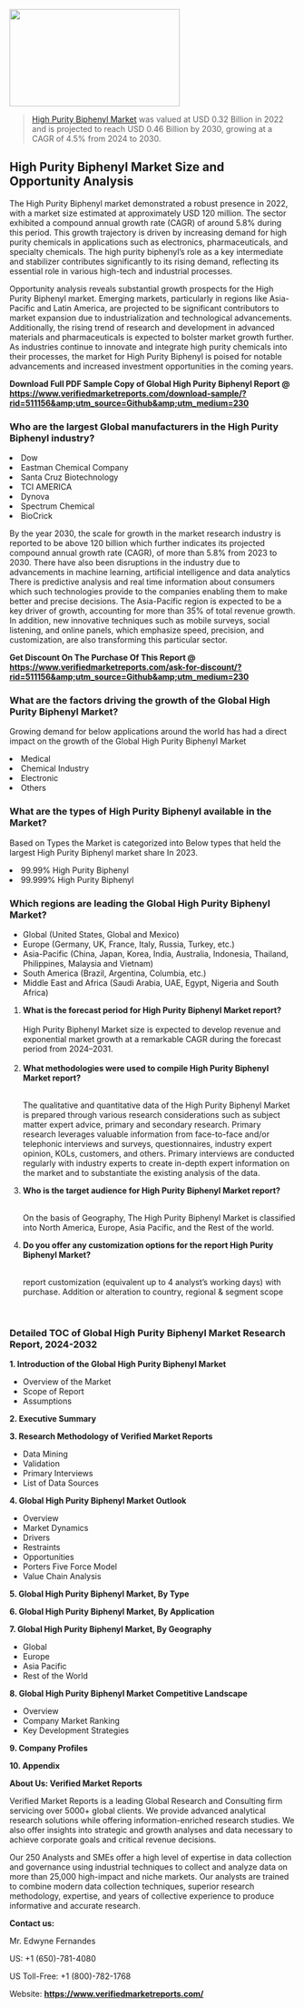 <img src="https://ffe5etoiles.com/wp-content/uploads/2024/12/MST1-300x171.png" alt="" width="300" height="171" class="alignnone size-medium wp-image-20088" /><blockquote><p><p><a href="https://www.verifiedmarketreports.com/download-sample/?rid=511156&utm_source=Github&utm_medium=230" target="_blank">High Purity Biphenyl Market</a> was valued at USD 0.32 Billion in 2022 and is projected to reach USD 0.46 Billion by 2030, growing at a CAGR of 4.5% from 2024 to 2030.</p></blockquote><p><h2>High Purity Biphenyl Market Size and Opportunity Analysis</h2><p>The High Purity Biphenyl market demonstrated a robust presence in 2022, with a market size estimated at approximately USD 120 million. The sector exhibited a compound annual growth rate (CAGR) of around 5.8% during this period. This growth trajectory is driven by increasing demand for high purity chemicals in applications such as electronics, pharmaceuticals, and specialty chemicals. The high purity biphenyl’s role as a key intermediate and stabilizer contributes significantly to its rising demand, reflecting its essential role in various high-tech and industrial processes.</p><p>Opportunity analysis reveals substantial growth prospects for the High Purity Biphenyl market. Emerging markets, particularly in regions like Asia-Pacific and Latin America, are projected to be significant contributors to market expansion due to industrialization and technological advancements. Additionally, the rising trend of research and development in advanced materials and pharmaceuticals is expected to bolster market growth further. As industries continue to innovate and integrate high purity chemicals into their processes, the market for High Purity Biphenyl is poised for notable advancements and increased investment opportunities in the coming years.</p></p><p class=""><strong>Download Full PDF Sample Copy of Global High Purity Biphenyl Report @ <a href="https://www.verifiedmarketreports.com/download-sample/?rid=511156&amp;utm_source=Github&amp;utm_medium=230" target="_blank">https://www.verifiedmarketreports.com/download-sample/?rid=511156&amp;utm_source=Github&amp;utm_medium=230</a></strong></p><h3 id="" class="">Who are the largest Global manufacturers in the High Purity Biphenyl industry?</h3><p><li>Dow</li><li> Eastman Chemical Company</li><li> Santa Cruz Biotechnology</li><li> TCI AMERICA</li><li> Dynova</li><li> Spectrum Chemical</li><li> BioCrick</li></p><div class=""><div class="" dir="" data-message-author-role="" data-message-id="" data-message-model-slug=""><div class=""><div class=""><div class=""><div class="" dir="" data-message-author-role="" data-message-id="" data-message-model-slug=""><div class=""><div class=""><p>By the year 2030, the scale for growth in the market research industry is reported to be above 120 billion which further indicates its projected compound annual growth rate (CAGR), of more than 5.8% from 2023 to 2030. There have also been disruptions in the industry due to advancements in machine learning, artificial intelligence and data analytics There is predictive analysis and real time information about consumers which such technologies provide to the companies enabling them to make better and precise decisions. The Asia-Pacific region is expected to be a key driver of growth, accounting for more than 35% of total revenue growth. In addition, new innovative techniques such as mobile surveys, social listening, and online panels, which emphasize speed, precision, and customization, are also transforming this particular sector.</p><p><strong>Get Discount On The Purchase Of This Report @&nbsp; <a href="https://www.verifiedmarketreports.com/ask-for-discount/?rid=511156&amp;utm_source=Github&amp;utm_medium=230" target="_blank">https://www.verifiedmarketreports.com/ask-for-discount/?rid=511156&amp;utm_source=Github&amp;utm_medium=230</a></strong></p></div></div></div></div></div></div></div></div><h3 id="" class="">What are the factors driving the growth of the Global High Purity Biphenyl Market?</h3><p id="" class="">Growing demand for below applications around the world has had a direct impact on the growth of the Global High Purity Biphenyl Market</p><p id="" class=""><li>Medical</li><li> Chemical Industry</li><li> Electronic</li><li> Others</li></p><h3 id="" class="">What are the types of High Purity Biphenyl available in the Market?</h3><p id="" class="">Based on Types the Market is categorized into Below types that held the largest High Purity Biphenyl market share In 2023.</p><p id="" class=""><li>99.99% High Purity Biphenyl</li><li> 99.999% High Purity Biphenyl</li></p><h3 id="" class="">Which regions are leading the Global High Purity Biphenyl Market?</h3><ul><li>Global (United States, Global and Mexico)</li><li>Europe (Germany, UK, France, Italy, Russia, Turkey, etc.)</li><li>Asia-Pacific (China, Japan, Korea, India, Australia, Indonesia, Thailand, Philippines, Malaysia and Vietnam)</li><li>South America (Brazil, Argentina, Columbia, etc.)</li><li>Middle East and Africa (Saudi Arabia, UAE, Egypt, Nigeria and South Africa)</li></ul><p><ol><li><strong>What is the forecast period for High Purity Biphenyl Market report?<br /></strong><br /><span data-sheets-root="1" data-sheets-value="{&quot;1&quot;:2,&quot;2&quot;:&quot;XXXX size is expected to develop revenue and exponential market growth at a remarkable CAGR during the forecast period from 2024&ndash;2030.&quot;}" data-sheets-userformat="{&quot;2&quot;:12674,&quot;4&quot;:{&quot;1&quot;:2,&quot;2&quot;:16776960},&quot;10&quot;:2,&quot;11&quot;:0,&quot;15&quot;:&quot;Arial&quot;,&quot;16&quot;:12}">High Purity Biphenyl Market size is expected to develop revenue and exponential market growth at a remarkable CAGR during the forecast period from 2024&ndash;2031.</span><br /><br /></li><li><strong>What methodologies were used to compile High Purity Biphenyl Market report?<br /><br /></strong><p>The qualitative and quantitative data of the&nbsp;High Purity Biphenyl Market is prepared through various research considerations such as subject matter expert advice, primary and secondary research. Primary research leverages valuable information from face-to-face and/or telephonic interviews and surveys, questionnaires, industry expert opinion, KOLs, customers, and others. Primary interviews are conducted regularly with industry experts to create in-depth expert information on the market and to substantiate the existing analysis of the data.&nbsp;</p></li><li><strong>Who is the target audience for High Purity Biphenyl Market report?<br /><br /></strong><p>On the basis of Geography, The&nbsp;High Purity Biphenyl Market is classified into North America, Europe, Asia Pacific, and the Rest of the world.</p></li><li><strong>Do you offer any customization options for the report High Purity Biphenyl Market?<br /><br /></strong><p>report customization (equivalent up to 4 analyst&rsquo;s working days) with purchase. Addition or alteration to country, regional &amp; segment scope</p><p>&nbsp;</p></li></ol></p><h3 id="" class="">Detailed TOC of Global High Purity Biphenyl Market Research Report, 2024-2032</h3><p id="" class=""><strong>1. Introduction of the Global High Purity Biphenyl Market</strong></p><ul><li>Overview of the Market</li><li>Scope of Report</li><li>Assumptions</li></ul><p id="" class=""><strong>2. Executive Summary</strong></p><p id="" class=""><strong>3. Research Methodology of&nbsp;Verified Market Reports</strong></p><ul><li>Data Mining</li><li>Validation</li><li>Primary Interviews</li><li>List of Data Sources</li></ul><p id="" class=""><strong>4. Global High Purity Biphenyl Market Outlook</strong></p><ul><li>Overview</li><li>Market Dynamics</li><li>Drivers</li><li>Restraints</li><li>Opportunities</li><li>Porters Five Force Model</li><li>Value Chain Analysis</li></ul><p id="" class=""><strong>5. Global High Purity Biphenyl Market, By&nbsp;Type</strong></p><p id="" class=""><strong>6. Global High Purity Biphenyl Market, By Application</strong></p><p id="" class=""><strong>7. Global High Purity Biphenyl Market, By Geography</strong></p><ul><li>Global</li><li>Europe</li><li>Asia Pacific</li><li>Rest of the World</li></ul><p id="" class=""><strong>8. Global High Purity Biphenyl Market Competitive Landscape</strong></p><ul><li>Overview</li><li>Company Market Ranking</li><li>Key Development Strategies</li></ul><p id="" class=""><strong>9. Company Profiles</strong></p><p id="" class=""><strong>10. Appendix</strong></p><p id="" class=""><strong>About Us: Verified Market Reports</strong></p><p id="" class="">Verified Market Reports is a leading Global Research and Consulting firm servicing over 5000+ global clients. We provide advanced analytical research solutions while offering information-enriched research studies. We also offer insights into strategic and growth analyses and data necessary to achieve corporate goals and critical revenue decisions.</p><p id="" class="">Our 250 Analysts and SMEs offer a high level of expertise in data collection and governance using industrial techniques to collect and analyze data on more than 25,000 high-impact and niche markets. Our analysts are trained to combine modern data collection techniques, superior research methodology, expertise, and years of collective experience to produce informative and accurate research.</p><p id="" class=""><strong>Contact us:</strong></p><p id="" class="">Mr. Edwyne Fernandes</p><p id="" class="">US: +1 (650)-781-4080</p><p id="" class="">US Toll-Free: +1 (800)-782-1768</p><p id="" class="">Website: <a target="" data-test-app-aware-link=""><strong>https://www.verifiedmarketreports.com/</strong></a></p>
